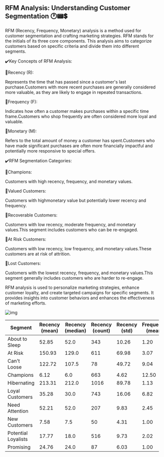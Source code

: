 ## RFM Analysis: Understanding Customer Segmentation 🕐📟💲
RFM (Recency, Frequency, Monetary) analysis is a method used for customer segmentation and crafting marketing strategies. RFM stands for the initials of its three core components. This analysis aims to categorize customers based on specific criteria and divide them into different segments.

✔️Key Concepts of RFM Analysis:

🔸Recency (R):

Represents the time that has passed since a customer's last purchase.Customers with more recent purchases are generally considered more valuable, as they are likely to engage in repeated transactions.

🔸Frequency (F):

Indicates how often a customer makes purchases within a specific time frame.Customers who shop frequently are often considered more loyal and valuable.

🔸Monetary (M):

Refers to the total amount of money a customer has spent.Customers who have made significant purchases are often more financially impactful and potentially more
responsive to special offers.

✔️RFM Segmentation Categories:

🔸Champions:

Customers with high recency, frequency, and monetary values.

🔸Valued Customers:

Customers with highmonetary value but potentially lower recency and frequency.

🔸Recoverable Customers:

Customers with low recency, moderate frequency, and monetary values.This segment includes customers who can be re-engaged.

🔸At Risk Customers:

Customers with low recency, low frequency, and monetary values.These customers are at risk of attrition.

🔸Lost Customers:

Customers with the lowest recency, frequency, and monetary values.This segment generally includes customers who are harder to re-engage.

RFM analysis is used to personalize marketing strategies, enhance customer loyalty, and create targeted campaigns for specific segments. It provides insights into customer behaviors and enhances the effectiveness of marketing efforts.

![img](https://analyticahouse.com/Website/assets/img/Blogs/6314b7a379496.png)

| Segment              | Recency (mean) | Recency (median) | Recency (count) | Recency (std) | Frequency (mean) | Frequency (median) | Frequency (count) | Frequency (std) | Monetary (mean) | Monetary (median) | Monetary (count) | Monetary (std) |
|----------------------|----------------|------------------|-----------------|---------------|-----------------|-------------------|------------------|----------------|-----------------|-------------------|-----------------|---------------|
| About to Sleep       | 52.85          | 52.0             | 343             | 10.26         | 1.20            | 1.0               | 343              | 0.40           | 442.27          | 317.76            | 343             | 417.30        |
| At Risk              | 150.93         | 129.0            | 611             | 69.98         | 3.07            | 3.0               | 611              | 1.09           | 1188.21         | 760.19            | 611             | 1844.17       |
| Can't Loose          | 122.72         | 107.5            | 78              | 49.72         | 9.04            | 7.5               | 78               | 5.78           | 4072.97         | 2316.48            | 78              | 5275.40       |
| Champions            | 6.12           | 6.0              | 663             | 4.62          | 12.50           | 8.0               | 663              | 17.19          | 6852.26         | 2508.32            | 663             | 21556.38      |
| Hibernating          | 213.31         | 212.0            | 1016            | 89.78         | 1.13            | 1.0               | 1016             | 0.33           | 401.98          | 250.16             | 1016            | 775.08        |
| Loyal Customers      | 35.28          | 30.0             | 743             | 16.06         | 6.82            | 5.0               | 743              | 4.38           | 2743.48         | 1818.71            | 743             | 3255.11       |
| Need Attention       | 52.21          | 52.0             | 207             | 9.83          | 2.45            | 2.0               | 207              | 0.50           | 1058.79         | 730.47             | 207             | 1190.26       |
| New Customers        | 7.58           | 7.5              | 50              | 4.31          | 1.00            | 1.0               | 50               | 0.00           | 386.20          | 258.83             | 50              | 493.32        |
| Potential Loyalists  | 17.77          | 18.0             | 516             | 9.73          | 2.02            | 2.0               | 516              | 0.70           | 729.16          | 523.66             | 516             | 837.55        |
| Promising            | 24.76          | 24.0             | 87              | 6.03          | 1.00            | 1.0               | 87               | 0.00           | 368.02          | 293.74             | 87              | 343.91        |

